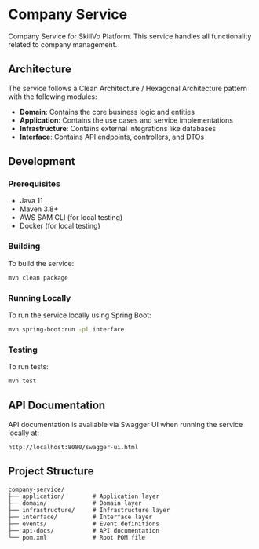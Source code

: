 # Company Service

Company Service for SkillVo Platform. This service handles all functionality related to company management.

## Architecture

The service follows a Clean Architecture / Hexagonal Architecture pattern with the following modules:

- **Domain**: Contains the core business logic and entities
- **Application**: Contains the use cases and service implementations
- **Infrastructure**: Contains external integrations like databases
- **Interface**: Contains API endpoints, controllers, and DTOs

## Development

### Prerequisites

- Java 11
- Maven 3.8+
- AWS SAM CLI (for local testing)
- Docker (for local testing)

### Building

To build the service:

```bash
mvn clean package
```

### Running Locally

To run the service locally using Spring Boot:

```bash
mvn spring-boot:run -pl interface
```

### Testing

To run tests:

```bash
mvn test
```

## API Documentation

API documentation is available via Swagger UI when running the service locally at:

```
http://localhost:8080/swagger-ui.html
```

## Project Structure

```
company-service/
├── application/        # Application layer
├── domain/             # Domain layer
├── infrastructure/     # Infrastructure layer
├── interface/          # Interface layer
├── events/             # Event definitions
├── api-docs/           # API documentation
└── pom.xml             # Root POM file
``` 